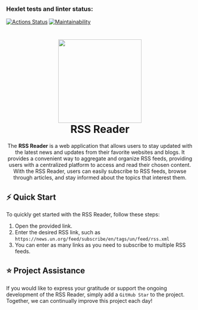 ### Hexlet tests and linter status:
[![Actions Status](https://github.com/dosTequilas/frontend-project-lvl3/workflows/hexlet-check/badge.svg)](https://github.com/dosTequilas/frontend-project-lvl3/actions)
[![Maintainability](https://api.codeclimate.com/v1/badges/534c98b4272140f3e444/maintainability)](https://codeclimate.com/github/dosTequilas/frontend-project-lvl3/maintainability)



<h1 align="center">
  <img src="https://upload.wikimedia.org/wikipedia/en/thumb/4/43/Feed-icon.svg/256px-Feed-icon.svg.png" width="224px"/><br/>
  RSS Reader
</h1>

<p align="center">The <b>RSS Reader</b> is a web application that allows users to stay updated with the latest news and updates from their favorite websites and blogs. It provides a convenient way to aggregate and organize RSS feeds, providing users with a centralized platform to access and read their chosen content. With the RSS Reader, users can easily subscribe to RSS feeds, browse through articles, and stay informed about the topics that interest them.


## ⚡️ Quick Start
To quickly get started with the RSS Reader, follow these steps:
1. Open the provided link.
2. Enter the desired RSS link, such as ```https://news.un.org/feed/subscribe/en/tags/un/feed/rss.xml```
3. You can enter as many links as you need to subscribe to multiple RSS feeds.



## ⭐️ Project Assistance
If you would like to express your gratitude or support the ongoing development of the RSS Reader, simply add a ```GitHub Star``` to the project. Together, we can continually improve this project each day! 
